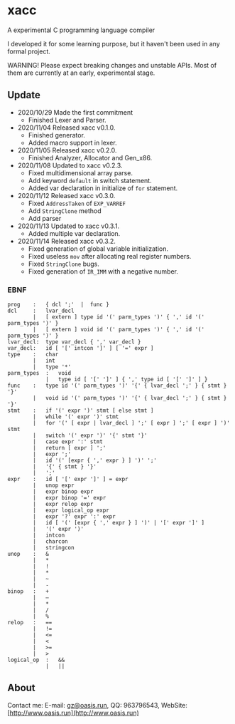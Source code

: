 # xacc

A experimental C programming language compiler

I developed it for some learning purpose, but it haven't been used in any formal project.

WARNING! Please expect breaking changes and unstable APIs. Most of them are currently at an early, experimental stage.

## Update

* 2020/10/29 Made the first commitment
  * Finished Lexer and Parser.
* 2020/11/04 Released xacc v0.1.0.
  * Finished generator.
  * Added macro support in lexer.
* 2020/11/05 Released xacc v0.2.0.
  * Finished Analyzer, Allocator and Gen_x86.
* 2020/11/08 Updated to xacc v0.2.3.
  * Fixed multidimensional array parse.
  *  Add keyword `default` in switch statement.
  * Added var declaration in initialize of `for` statement.
* 2020/11/12 Released xacc v0.3.0.
  * Fixed `AddressTaken` of `EXP_VARREF`
  * Add `StringClone` method
  * Add parser
* 2020/11/13 Updated to xacc v0.3.1.
  * Added multiple var declaration.
* 2020/11/14 Released xacc v0.3.2.
  * Fixed generation of global variable initialization.
  * Fixed useless `mov` after allocating real register numbers.
  * Fixed `StringClone` bugs.
  * Fixed generation of `IR_IMM` with a negative number.

### EBNF

```ebnf
prog    :   { dcl ';'  |  func }
dcl     :   lvar_decl
        |   [ extern ] type id '(' parm_types ')' { ',' id '(' parm_types ')' }
        |   [ extern ] void id '(' parm_types ')' { ',' id '(' parm_types ')' }
lvar_decl:  type var_decl { ',' var_decl }
var_decl:   id [ '[' intcon ']' ] [ '=' expr ]
type    :   char
        |   int
        |   type '*'
parm_types  :   void
            |   type id [ '[' ']' ] { ',' type id [ '[' ']' ] }
func    :   type id '(' parm_types ')' '{' { lvar_decl ';' } { stmt } '}'
        |   void id '(' parm_types ')' '{' { lvar_decl ';' } { stmt } '}'
stmt    :   if '(' expr ')' stmt [ else stmt ]
        |   while '(' expr ')' stmt
        |   for '(' [ expr | lvar_decl ] ';' [ expr ] ';' [ expr ] ')' stmt
        |   switch '(' expr ')' '{' stmt '}'
        |   case expr ':' stmt
        |   return [ expr ] ';'
        |   expr ';'
        |   id '(' [expr { ',' expr } ] ')' ';'
        |   '{' { stmt } '}'
        |   ';'
expr    :   id [ '[' expr ']' ] = expr
        |   unop expr
        |   expr binop expr
        |   expr binop '=' expr
        |   expr relop expr
        |   expr logical_op expr
        |   expr '?' expr ':' expr
        |   id [ '(' [expr { ',' expr } ] ')' | '[' expr ']' ]
        |   '(' expr ')'
        |   intcon
        |   charcon
        |   stringcon
unop    :   &
        |   *
        |   !
        |   *
        |   ~
        |   -
binop   :   +
        |   –
        |   *
        |   /
        |   %
relop   :   ==
        |   !=
        |   <=
        |   <
        |   >=
        |   >
logical_op  :   &&
            |   ||
```

## About

Contact me: E-mail: gz@oasis.run, QQ: 963796543, WebSite: [http://www.oasis.run](http://www.oasis.run)
